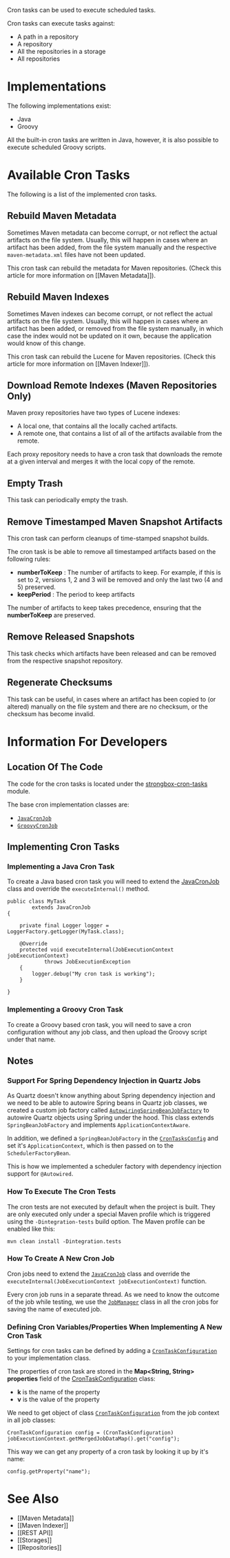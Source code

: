 Cron tasks can be used to execute scheduled tasks.

Cron tasks can execute tasks against:
- A path in a repository
- A repository
- All the repositories in a storage
- All repositories

# Implementations

The following implementations exist:
* Java
* Groovy

All the built-in cron tasks are written in Java, however, it is also possible to execute scheduled Groovy scripts.

# Available Cron Tasks

The following is a list of the implemented cron tasks.

## Rebuild Maven Metadata

Sometimes Maven metadata can become corrupt, or not reflect the actual artifacts on the file system. Usually, this will happen in cases where an artifact has been added, from the file system manually and the respective `maven-metadata.xml` files have not been updated.

This cron task can rebuild the metadata for Maven repositories. (Check this article for more information on [[Maven Metadata]]).

## Rebuild Maven Indexes

Sometimes Maven indexes can become corrupt, or not reflect the actual artifacts on the file system. Usually, this will happen in cases where an artifact has been added, or removed from the file system manually, in which case the index would not be updated on it own, because the application would know of this change.

This cron task can rebuild the Lucene for Maven repositories. (Check this article for more information on [[Maven Indexer]]).

## Download Remote Indexes (Maven Repositories Only)

Maven proxy repositories have two types of Lucene indexes:
* A local one, that contains all the locally cached artifacts.
* A remote one, that contains a list of all of the artifacts available from the remote.

Each proxy repository needs to have a cron task that downloads the remote at a given interval and merges it with the local copy of the remote.

## Empty Trash

This task can periodically empty the trash.

## Remove Timestamped Maven Snapshot Artifacts

This cron task can perform cleanups of time-stamped snapshot builds.

The cron task is be able to remove all timestamped artifacts based on the following rules:
* **numberToKeep** : The number of artifacts to keep. For example, if this is set to 2, versions 1, 2  and 3  will be removed and only the last two (4  and 5) preserved.
* **keepPeriod** : The period to keep artifacts

The number of artifacts to keep takes precedence, ensuring that the **numberToKeep** are preserved.

## Remove Released Snapshots

This task checks which artifacts have been released and can be removed from the respective snapshot repository.

## Regenerate Checksums

This task can be useful, in cases where an artifact has been copied to (or altered) manually on the file system and there are no checksum, or the checksum has become invalid.

# Information For Developers

## Location Of The Code
The code for the cron tasks is located under the [strongbox-cron-tasks](https://github.com/strongbox/strongbox/tree/master/strongbox-cron-tasks) module.

The base cron implementation classes are:
* [`JavaCronJob`](https://github.com/strongbox/strongbox/blob/master/strongbox-cron-tasks/src/main/java/org.carlspring.strongbox/cron/api/jobs/JavaCronJob.java)
* [`GroovyCronJob`](https://github.com/strongbox/strongbox/blob/master/strongbox-cron-tasks/src/main/java/org.carlspring.strongbox/cron/api/jobs/GroovyCronJob.java)

## Implementing Cron Tasks

### Implementing a Java Cron Task

To create a Java based cron task you will need to extend the [JavaCronJob](https://github.com/strongbox/strongbox/blob/4c54d8884768d816f69ad53f6d4616de723de246/strongbox-cron-tasks/src/main/java/org/carlspring/strongbox/cron/api/jobs/JavaCronJob.java) class and override the `executeInternal()` method.

    public class MyTask
            extends JavaCronJob
    {
    
        private final Logger logger = LoggerFactory.getLogger(MyTask.class);
    
        @Override
        protected void executeInternal(JobExecutionContext jobExecutionContext)
                throws JobExecutionException
        {
            logger.debug("My cron task is working");
        }
        
    }

### Implementing a Groovy Cron Task

To create a Groovy based cron task, you will need to save a cron configuration without any job class, and then upload the Groovy script under that name.

## Notes

### Support For Spring Dependency Injection in Quartz Jobs

As Quartz doesn't know anything about Spring dependency injection and we need to be able to autowire Spring beans in Quartz job classes, we created a custom job factory called [`AutowiringSpringBeanJobFactory`](https://github.com/strongbox/strongbox/blob/master/strongbox-cron-tasks/src/main/java/org.carlspring.strongbox/cron/config/AutowiringSpringBeanJobFactory.java) to autowire Quartz objects using Spring under the hood. This class extends `SpringBeanJobFactory` and implements `ApplicationContextAware`.

In addition, we defined a `SpringBeanJobFactory` in the [`CronTasksConfig`](https://github.com/strongbox/strongbox/blob/master/strongbox-cron-tasks/src/main/java/org.carlspring.strongbox/cron/config/CronTasksConfig.java) and set it's `ApplicationContext`, which is then passed on to the `SchedulerFactoryBean`.

This is how we implemented a scheduler factory with dependency injection support for `@Autowired`.

### How To Execute The Cron Tests

The cron tests are not executed by default when the project is built. They are only executed only under a special Maven profile which is triggered using the `-Dintegration-tests` build option. The Maven profile can be enabled like this:

    mvn clean install -Dintegration.tests 

### How To Create A New Cron Job

Cron jobs need to extend the [`JavaCronJob`](https://github.com/strongbox/strongbox/blob/master/strongbox-cron-tasks/src/main/java/org.carlspring.strongbox/cron/api/jobs/JavaCronJob.java) class and override the `executeInternal(JobExecutionContext jobExecutionContext)` function.

Every cron job runs in a separate thread. As we need to know the outcome of the job while testing, we use the [`JobManager`](https://github.com/strongbox/strongbox/blob/master/strongbox-cron-tasks/src/main/java/org.carlspring.strongbox/cron/config/JobManager.java) class in all the cron jobs for saving the name of executed job.    

### Defining Cron Variables/Properties When Implementing A New Cron Task

Settings for cron tasks can be defined by adding a [`CronTaskConfiguration`](https://github.com/strongbox/strongbox/blob/master/strongbox-cron-tasks/src/main/java/org.carlspring.strongbox/cron/domain/CronTaskConfiguration.java) to your implementation class.

The properties of cron task are stored in the **Map<String, String> properties** field of the [CronTaskConfiguration](https://github.com/strongbox/strongbox/blob/master/strongbox-cron-tasks/src/main/java/org.carlspring.strongbox/cron/domain/CronTaskConfiguration.java) class:

 * **k** is the name of the property
 * **v** is the value of the property
 
We need to get object of class [`CronTaskConfiguration`](https://github.com/strongbox/strongbox/blob/master/strongbox-cron-tasks/src/main/java/org.carlspring.strongbox/cron/domain/CronTaskConfiguration.java) from the job context in all job classes:

    CronTaskConfiguration config = (CronTaskConfiguration) jobExecutionContext.getMergedJobDataMap().get("config");

This way we can get any property of a cron task by looking it up by it's name:

    config.getProperty("name");


# See Also
* [[Maven Metadata]]
* [[Maven Indexer]]
* [[REST API]]
* [[Storages]]
* [[Repositories]]
